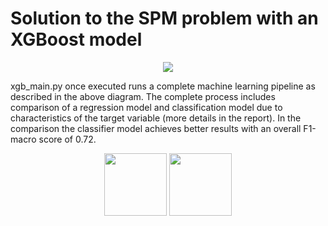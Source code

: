 # Solution to the SPM problem with an XGBoost model
<p align="center">
  <img src="https://github.com/kubpie/SPM-Thesis/blob/master/pics/xgb_pipe.jpg"/>
</p>

xgb_main.py once executed runs a complete machine learning pipeline as described in the above diagram. The complete process includes comparison of a regression model and classification model due to characteristics of the target variable (more details in the report).
In the comparison the classifier model achieves better results with an overall F1-macro score of 0.72.

<p align="center">
  <img src="https://github.com/kubpie/SPM-Thesis/blob/master/pics/xgb_results.jpg" width="100"/>
  <img src="https://github.com/kubpie/SPM-Thesis/blob/master/pics/xgb_learning_curves.jpg" width="100"/>   
</p>
